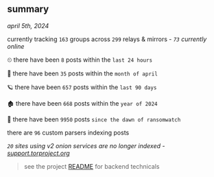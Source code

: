 
## summary
_april 5th, 2024_

currently tracking `163` groups across `299` relays & mirrors - _`73` currently online_

⏲ there have been `8` posts within the `last 24 hours`

🦈 there have been `35` posts within the `month of april`

🪐 there have been `657` posts within the `last 90 days`

🏚 there have been `668` posts within the `year of 2024`

🦕 there have been `9950` posts `since the dawn of ransomwatch`

there are `96` custom parsers indexing posts

_`20` sites using v2 onion services are no longer indexed - [support.torproject.org](https://support.torproject.org/onionservices/v2-deprecation/)_

> see the project [README](https://github.com/joshhighet/ransomwatch#ransomwatch--) for backend technicals

